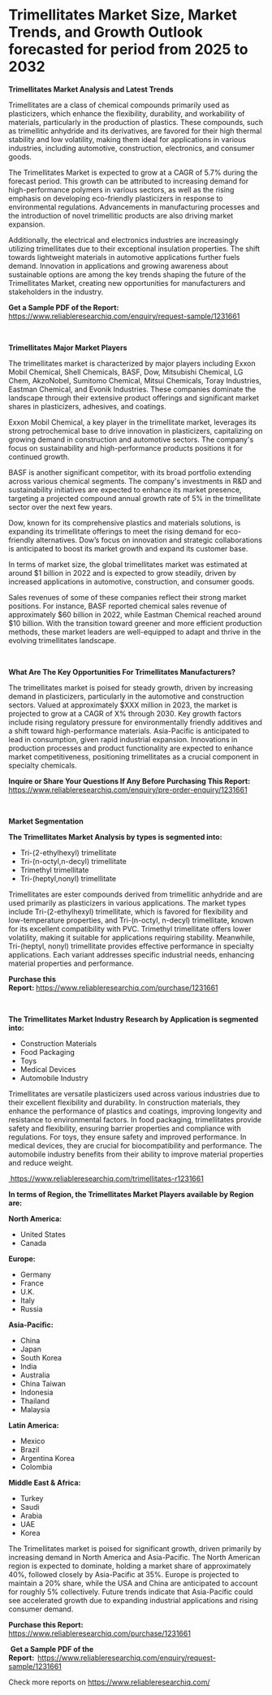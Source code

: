 <p><h1>Trimellitates Market Size, Market Trends, and Growth Outlook forecasted for period from 2025 to 2032</h1></p><p><strong>Trimellitates Market Analysis and Latest Trends</strong></p>
<p><p>Trimellitates are a class of chemical compounds primarily used as plasticizers, which enhance the flexibility, durability, and workability of materials, particularly in the production of plastics. These compounds, such as trimellitic anhydride and its derivatives, are favored for their high thermal stability and low volatility, making them ideal for applications in various industries, including automotive, construction, electronics, and consumer goods.</p><p>The Trimellitates Market is expected to grow at a CAGR of 5.7% during the forecast period. This growth can be attributed to increasing demand for high-performance polymers in various sectors, as well as the rising emphasis on developing eco-friendly plasticizers in response to environmental regulations. Advancements in manufacturing processes and the introduction of novel trimellitic products are also driving market expansion. </p><p>Additionally, the electrical and electronics industries are increasingly utilizing trimellitates due to their exceptional insulation properties. The shift towards lightweight materials in automotive applications further fuels demand. Innovation in applications and growing awareness about sustainable options are among the key trends shaping the future of the Trimellitates Market, creating new opportunities for manufacturers and stakeholders in the industry.</p></p>
<p><strong>Get a Sample PDF of the Report:&nbsp;</strong> <a href="https://www.reliableresearchiq.com/enquiry/request-sample/1231661?utm_campaign=2449&utm_medium=2&utm_source=Github&utm_content=ia&utm_term=02042025&utm_id=trimellitates">https://www.reliableresearchiq.com/enquiry/request-sample/1231661</a></p>
<p>&nbsp;</p>
<p><strong>Trimellitates Major Market Players</strong></p>
<p><p>The trimellitates market is characterized by major players including Exxon Mobil Chemical, Shell Chemicals, BASF, Dow, Mitsubishi Chemical, LG Chem, AkzoNobel, Sumitomo Chemical, Mitsui Chemicals, Toray Industries, Eastman Chemical, and Evonik Industries. These companies dominate the landscape through their extensive product offerings and significant market shares in plasticizers, adhesives, and coatings.</p><p>Exxon Mobil Chemical, a key player in the trimellitate market, leverages its strong petrochemical base to drive innovation in plasticizers, capitalizing on growing demand in construction and automotive sectors. The company's focus on sustainability and high-performance products positions it for continued growth.</p><p>BASF is another significant competitor, with its broad portfolio extending across various chemical segments. The company's investments in R&D and sustainability initiatives are expected to enhance its market presence, targeting a projected compound annual growth rate of 5% in the trimellitate sector over the next few years.</p><p>Dow, known for its comprehensive plastics and materials solutions, is expanding its trimellitate offerings to meet the rising demand for eco-friendly alternatives. Dow’s focus on innovation and strategic collaborations is anticipated to boost its market growth and expand its customer base.</p><p>In terms of market size, the global trimellitates market was estimated at around $1 billion in 2022 and is expected to grow steadily, driven by increased applications in automotive, construction, and consumer goods.</p><p>Sales revenues of some of these companies reflect their strong market positions. For instance, BASF reported chemical sales revenue of approximately $60 billion in 2022, while Eastman Chemical reached around $10 billion. With the transition toward greener and more efficient production methods, these market leaders are well-equipped to adapt and thrive in the evolving trimellitates landscape.</p></p>
<p>&nbsp;</p>
<p><strong>What Are The Key Opportunities For Trimellitates Manufacturers?</strong></p>
<p><p>The trimellitates market is poised for steady growth, driven by increasing demand in plasticizers, particularly in the automotive and construction sectors. Valued at approximately $XXX million in 2023, the market is projected to grow at a CAGR of X% through 2030. Key growth factors include rising regulatory pressure for environmentally friendly additives and a shift toward high-performance materials. Asia-Pacific is anticipated to lead in consumption, given rapid industrial expansion. Innovations in production processes and product functionality are expected to enhance market competitiveness, positioning trimellitates as a crucial component in specialty chemicals.</p></p>
<p><strong>Inquire or Share Your Questions If Any Before Purchasing This Report:</strong> <a href="https://www.reliableresearchiq.com/enquiry/pre-order-enquiry/1231661?utm_campaign=2449&utm_medium=2&utm_source=Github&utm_content=ia&utm_term=02042025&utm_id=trimellitates">https://www.reliableresearchiq.com/enquiry/pre-order-enquiry/1231661</a></p>
<p>&nbsp;</p>
<p><strong>Market Segmentation</strong></p>
<p><strong>The Trimellitates Market Analysis by types is segmented into:</strong></p>
<p><ul><li>Tri-(2-ethylhexyl) trimellitate</li><li>Tri-(n-octyl,n-decyl) trimellitate</li><li>Trimethyl trimellitate</li><li>Tri-(heptyl,nonyl) trimellitate</li></ul></p>
<p><p>Trimellitates are ester compounds derived from trimellitic anhydride and are used primarily as plasticizers in various applications. The market types include Tri-(2-ethylhexyl) trimellitate, which is favored for flexibility and low-temperature properties, and Tri-(n-octyl, n-decyl) trimellitate, known for its excellent compatibility with PVC. Trimethyl trimellitate offers lower volatility, making it suitable for applications requiring stability. Meanwhile, Tri-(heptyl, nonyl) trimellitate provides effective performance in specialty applications. Each variant addresses specific industrial needs, enhancing material properties and performance.</p></p>
<p><strong>Purchase this Report:&nbsp;</strong><a href="https://www.reliableresearchiq.com/purchase/1231661?utm_campaign=2449&utm_medium=2&utm_source=Github&utm_content=ia&utm_term=02042025&utm_id=trimellitates">https://www.reliableresearchiq.com/purchase/1231661</a></p>
<p>&nbsp;</p>
<p><strong>The Trimellitates Market Industry Research by Application is segmented into:</strong></p>
<p><ul><li>Construction Materials</li><li>Food Packaging</li><li>Toys</li><li>Medical Devices</li><li>Automobile Industry</li></ul></p>
<p><p>Trimellitates are versatile plasticizers used across various industries due to their excellent flexibility and durability. In construction materials, they enhance the performance of plastics and coatings, improving longevity and resistance to environmental factors. In food packaging, trimellitates provide safety and flexibility, ensuring barrier properties and compliance with regulations. For toys, they ensure safety and improved performance. In medical devices, they are crucial for biocompatibility and performance. The automobile industry benefits from their ability to improve material properties and reduce weight.</p></p>
<p><a href="https://www.reliableresearchiq.com/trimellitates-r1231661?utm_campaign=2449&utm_medium=2&utm_source=Github&utm_content=ia&utm_term=02042025&utm_id=trimellitates">&nbsp;https://www.reliableresearchiq.com/trimellitates-r1231661</a></p>
<p><strong>In terms of Region, the Trimellitates Market Players available by Region are:</strong></p>
<p>
    <p> <strong> North America: </strong>
        <ul>
            <li>United States</li>
            <li>Canada</li>
        </ul>
        </p> 
    <p> <strong> Europe: </strong>
        <ul>
            <li>Germany</li>
            <li>France</li>
            <li>U.K.</li>
            <li>Italy</li>
            <li>Russia</li>
        </ul>
        </p> 
    <p> <strong> Asia-Pacific: </strong>
        <ul>
            <li>China</li>
            <li>Japan</li>
            <li>South Korea</li>
            <li>India</li>
            <li>Australia</li>
            <li>China Taiwan</li>
            <li>Indonesia</li>
            <li>Thailand</li>
            <li>Malaysia</li>
        </ul>
        </p> 
    <p> <strong> Latin America: </strong>
        <ul>
            <li>Mexico</li>
            <li>Brazil</li>
            <li>Argentina Korea</li>
            <li>Colombia</li>
        </ul>
        </p> 
    <p> <strong> Middle East & Africa: </strong>
        <ul>
            <li>Turkey</li>
            <li>Saudi</li>
            <li>Arabia</li>
            <li>UAE</li>
            <li>Korea</li>
        </ul>
    </p>
    </p>
<p><p>The Trimellitates market is poised for significant growth, driven primarily by increasing demand in North America and Asia-Pacific. The North American region is expected to dominate, holding a market share of approximately 40%, followed closely by Asia-Pacific at 35%. Europe is projected to maintain a 20% share, while the USA and China are anticipated to account for roughly 5% collectively. Future trends indicate that Asia-Pacific could see accelerated growth due to expanding industrial applications and rising consumer demand.</p></p>
<p><strong>Purchase this Report: </strong><a href="https://www.reliableresearchiq.com/purchase/1231661?utm_campaign=2449&utm_medium=2&utm_source=Github&utm_content=ia&utm_term=02042025&utm_id=trimellitates">https://www.reliableresearchiq.com/purchase/1231661</a></p>
<p>&nbsp;<strong>Get a Sample PDF of the Report:&nbsp;&nbsp;</strong><a href="https://www.reliableresearchiq.com/enquiry/request-sample/1231661?utm_campaign=2449&utm_medium=2&utm_source=Github&utm_content=ia&utm_term=02042025&utm_id=trimellitates">https://www.reliableresearchiq.com/enquiry/request-sample/1231661</a></p>
<p><strong></strong></p>
<p>Check more reports on <a href="https://www.reliableresearchiq.com/?utm_campaign=2449&utm_medium=2&utm_source=Github&utm_content=ia&utm_term=02042025&utm_id=trimellitates">https://www.reliableresearchiq.com/</a></p>